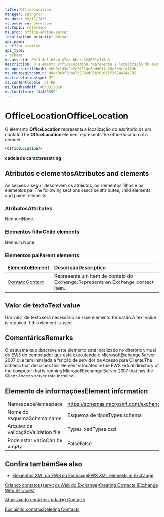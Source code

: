 ```yaml
---
title: OfficeLocation
manager: sethgros
ms.date: 09/17/2015
ms.audience: Developer
ms.topic: reference
ms.prod: office-online-server
localization_priority: Normal
api_name:
- OfficeLocation
api_type:
- schema
ms.assetid: 88f314a1-b5cb-47aa-bbae-324561e3a5e3
description: O elemento OfficeLocation representa a localização do escritório de um contato.
ms.openlocfilehash: ebb0c2d3d2e2e31614c6bdd63fe28a6b3cfa1f9b
ms.sourcegitcommit: 88ec988f2bb67c1866d06b361615f3674a24e795
ms.translationtype: MT
ms.contentlocale: pt-BR
ms.lasthandoff: 06/03/2020
ms.locfileid: "44468359"
---
```

# <a name="officelocation"></a><span data-ttu-id="7fe28-103">OfficeLocation</span><span class="sxs-lookup"><span data-stu-id="7fe28-103">OfficeLocation</span></span>

<span data-ttu-id="7fe28-104">O elemento **OfficeLocation** representa a localização do escritório de um contato.</span><span class="sxs-lookup"><span data-stu-id="7fe28-104">The **OfficeLocation** element represents the office location of a contact.</span></span> 
  
```xml
<OfficeLocation/>
```

 <span data-ttu-id="7fe28-105">**cadeia de caracteres**</span><span class="sxs-lookup"><span data-stu-id="7fe28-105">**string**</span></span>
## <a name="attributes-and-elements"></a><span data-ttu-id="7fe28-106">Atributos e elementos</span><span class="sxs-lookup"><span data-stu-id="7fe28-106">Attributes and elements</span></span>

<span data-ttu-id="7fe28-107">As seções a seguir descrevem os atributos, os elementos filhos e os elementos pai.</span><span class="sxs-lookup"><span data-stu-id="7fe28-107">The following sections describe attributes, child elements, and parent elements.</span></span>
  
### <a name="attributes"></a><span data-ttu-id="7fe28-108">Atributos</span><span class="sxs-lookup"><span data-stu-id="7fe28-108">Attributes</span></span>

<span data-ttu-id="7fe28-109">Nenhum</span><span class="sxs-lookup"><span data-stu-id="7fe28-109">None.</span></span>
  
### <a name="child-elements"></a><span data-ttu-id="7fe28-110">Elementos filho</span><span class="sxs-lookup"><span data-stu-id="7fe28-110">Child elements</span></span>

<span data-ttu-id="7fe28-111">Nenhum.</span><span class="sxs-lookup"><span data-stu-id="7fe28-111">None.</span></span>
  
### <a name="parent-elements"></a><span data-ttu-id="7fe28-112">Elementos pai</span><span class="sxs-lookup"><span data-stu-id="7fe28-112">Parent elements</span></span>

|<span data-ttu-id="7fe28-113">**Elemento**</span><span class="sxs-lookup"><span data-stu-id="7fe28-113">**Element**</span></span>|<span data-ttu-id="7fe28-114">**Descrição**</span><span class="sxs-lookup"><span data-stu-id="7fe28-114">**Description**</span></span>|
|:-----|:-----|
|[<span data-ttu-id="7fe28-115">Contato</span><span class="sxs-lookup"><span data-stu-id="7fe28-115">Contact</span></span>](contact.md) <br/> |<span data-ttu-id="7fe28-116">Representa um item de contato do Exchange.</span><span class="sxs-lookup"><span data-stu-id="7fe28-116">Represents an Exchange contact item.</span></span>  <br/> |
   
## <a name="text-value"></a><span data-ttu-id="7fe28-117">Valor de texto</span><span class="sxs-lookup"><span data-stu-id="7fe28-117">Text value</span></span>

<span data-ttu-id="7fe28-118">Um valor de texto será necessário se esse elemento for usado.</span><span class="sxs-lookup"><span data-stu-id="7fe28-118">A text value is required if this element is used.</span></span>
  
## <a name="remarks"></a><span data-ttu-id="7fe28-119">Comentários</span><span class="sxs-lookup"><span data-stu-id="7fe28-119">Remarks</span></span>

<span data-ttu-id="7fe28-120">O esquema que descreve este elemento está localizado no diretório virtual do EWS do computador que está executando o MicrosoftExchange Server 2007 que tem instalada a função de servidor de Acesso para Cliente.</span><span class="sxs-lookup"><span data-stu-id="7fe28-120">The schema that describes this element is located in the EWS virtual directory of the computer that is running MicrosoftExchange Server 2007 that has the Client Access server role installed.</span></span>
  
## <a name="element-information"></a><span data-ttu-id="7fe28-121">Elemento de informações</span><span class="sxs-lookup"><span data-stu-id="7fe28-121">Element information</span></span>

|||
|:-----|:-----|
|<span data-ttu-id="7fe28-122">Namespace</span><span class="sxs-lookup"><span data-stu-id="7fe28-122">Namespace</span></span>  <br/> |https://schemas.microsoft.com/exchange/services/2006/types  <br/> |
|<span data-ttu-id="7fe28-123">Nome do esquema</span><span class="sxs-lookup"><span data-stu-id="7fe28-123">Schema name</span></span>  <br/> |<span data-ttu-id="7fe28-124">Esquema de tipos</span><span class="sxs-lookup"><span data-stu-id="7fe28-124">Types schema</span></span>  <br/> |
|<span data-ttu-id="7fe28-125">Arquivo de validação</span><span class="sxs-lookup"><span data-stu-id="7fe28-125">Validation file</span></span>  <br/> |<span data-ttu-id="7fe28-126">Types. xsd</span><span class="sxs-lookup"><span data-stu-id="7fe28-126">Types.xsd</span></span>  <br/> |
|<span data-ttu-id="7fe28-127">Pode estar vazio</span><span class="sxs-lookup"><span data-stu-id="7fe28-127">Can be empty</span></span>  <br/> |<span data-ttu-id="7fe28-128">False</span><span class="sxs-lookup"><span data-stu-id="7fe28-128">False</span></span>  <br/> |
   
## <a name="see-also"></a><span data-ttu-id="7fe28-129">Confira também</span><span class="sxs-lookup"><span data-stu-id="7fe28-129">See also</span></span>



- [<span data-ttu-id="7fe28-130">Elementos XML do EWS no Exchange</span><span class="sxs-lookup"><span data-stu-id="7fe28-130">EWS XML elements in Exchange</span></span>](ews-xml-elements-in-exchange.md)


[<span data-ttu-id="7fe28-131">Criando contatos (serviços Web do Exchange)</span><span class="sxs-lookup"><span data-stu-id="7fe28-131">Creating Contacts (Exchange Web Services)</span></span>](https://msdn.microsoft.com/library/4845917e-70d1-481c-bbd7-011ec6571789%28Office.15%29.aspx)
  
[<span data-ttu-id="7fe28-132">Atualizando contatos</span><span class="sxs-lookup"><span data-stu-id="7fe28-132">Updating Contacts</span></span>](https://msdn.microsoft.com/library/9a865953-b94a-4229-b632-2dee433314be%28Office.15%29.aspx)
  
[<span data-ttu-id="7fe28-133">Excluindo contatos</span><span class="sxs-lookup"><span data-stu-id="7fe28-133">Deleting Contacts</span></span>](https://msdn.microsoft.com/library/fcc3dc84-cd3e-455e-a1a7-ae6921c9b588%28Office.15%29.aspx)

